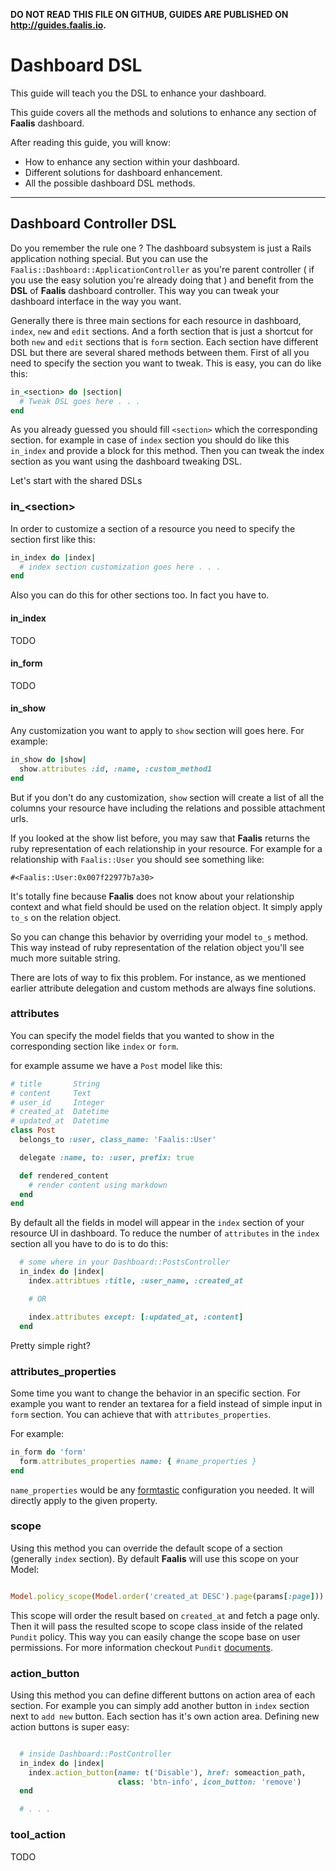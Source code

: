 **DO NOT READ THIS FILE ON GITHUB, GUIDES ARE PUBLISHED ON http://guides.faalis.io.**

Dashboard DSL
=============

This guide will teach you the DSL to enhance your dashboard.

This guide covers all the methods and solutions to enhance any section of **Faalis** dashboard.

After reading this guide, you will know:

* How to enhance any section within your dashboard.
* Different solutions for dashboard enhancement.
* All the possible dashboard DSL methods.

--------------------------------------------------------------------------------

Dashboard Controller DSL
------------------------

Do you remember the rule one ? The dashboard subsystem is just a Rails application nothing special. But you can use
the `Faalis::Dashboard::ApplicationController` as you're parent controller ( if you use the easy solution you're already
doing that ) and benefit from the **DSL** of **Faalis** dashboard controller. This way you can tweak your dashboard interface in
the way you want.

Generally there is three main sections for each resource in dashboard, `index`, `new` and `edit` sections. And a forth section that
is just a shortcut for both `new` and `edit` sections that is `form` section. Each section have different DSL but there are several
shared methods between them. First of all you need to specify the section you want to tweak. This is easy, you can do like this:

```ruby
in_<section> do |section|
  # Tweak DSL goes here . . .
end
```

As you already guessed you should fill `<section>` which the corresponding section. for example in case of `index` section you should
do like this `in_index` and provide a block for this method. Then you can tweak the index section as you want using the dashboard tweaking
DSL.

Let's start with the shared DSLs

### in_\<section\>
In order to customize a section of a resource you need to specify the section first like this:

```ruby
in_index do |index|
  # index section customization goes here . . .
end
```

Also you can do this for other sections too. In fact you have to.

#### in_index
TODO

#### in_form
TODO

#### in_show
Any customization you want to apply to `show` section will goes here. For example:

```ruby
in_show do |show|
  show.attributes :id, :name, :custom_method1
end
```
But if you don't do any customization, `show` section will create a list of all the
columns your resource have including the relations and possible attachment urls.

If you looked at the show list before, you may saw that **Faalis** returns the ruby
representation of each relationship in your resource. For example for a relationship
with `Faalis::User` you should see something like:

```
#<Faalis::User:0x007f22977b7a30>
```

It's totally fine because **Faalis** does not know about your relationship context and
what field should be used on the relation object. It simply apply `to_s` on the relation
object.

So you can change this behavior by overriding your model `to_s` method. This way instead
of ruby representation of the relation object you'll see much more suitable string.

There are lots of way to fix this problem. For instance, as we mentioned earlier attribute
delegation and custom methods are always fine solutions.

### attributes
You can specify the model fields that you wanted to show in the corresponding section like `index` or `form`.

for example assume we have a `Post` model like this:

```ruby
# title       String
# content     Text
# user_id     Integer
# created_at  Datetime
# updated_at  Datetime
class Post
  belongs_to :user, class_name: 'Faalis::User'

  delegate :name, to: :user, prefix: true

  def rendered_content
    # render content using markdown
  end
end
```

By default all the fields in model will appear in the `index` section of your resource UI in dashboard. To reduce
the number of `attributes` in the `index` section all you have to do is to do this:

```ruby
  # some where in your Dashboard::PostsController
  in_index do |index|
    index.attribtues :title, :user_name, :created_at

    # OR

    index.attributes except: [:updated_at, :content]
  end
```

Pretty simple right?

### attributes_properties

Some time you want to change the behavior in an specific section. For example you want to render an textarea
for a field instead of simple input in `form` section. You can achieve that with `attributes_properties`.

For example:

```ruby
in_form do 'form'
  form.attributes_properties name: { #name_properties }
end
```

`name_properties` would be any [formtastic](https://github.com/justinfrench/formtastic) configuration you needed.
It will directly apply to the given property.

### scope
Using this method you can override the default scope of a section (generally `index` section). By default **Faalis**
will use this scope on your Model:

```ruby

Model.policy_scope(Model.order('created_at DESC').page(params[:page]))
```

This scope will order the result based on `created_at` and fetch a page only. Then it will pass the resulted scope
to scope class inside of the related `Pundit` policy. This way you can easily change the scope base on user permissions.
For more information checkout `Pundit` [documents](https://github.com/elabs/pundit#scopes).

### action_button

Using this method you can define different buttons on action area of each section. For example you can simply add another
button in `index` section next to `add new` button. Each section has it's own action area. Defining new action buttons is
super easy:

```ruby

  # inside Dashboard::PostController
  in_index do |index|
    index.action_button(name: t('Disable'), href: someaction_path,
                        class: 'btn-info', icon_button: 'remove')
  end

  # . . .
```

### tool_action
TODO
